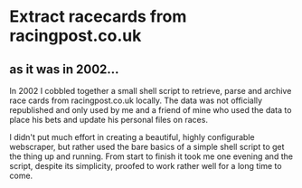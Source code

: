 # Extract racecards from racingpost.co.uk
## as it was in 2002…
In 2002 I cobbled together a small shell script to retrieve, parse and archive
race cards from racingpost.co.uk locally. The data was not officially
republished and only used by me and a friend of mine who used the data to
place his bets and update his personal files on races.

I didn't put much effort in creating a beautiful, highly configurable webscraper, but rather used the bare basics of a simple shell script to get the thing up
and running. From start to finish it took me one evening and the script,
despite its simplicity, proofed to work rather well for a long time to come.
